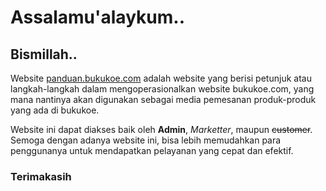 # Assalamu'alaykum..
## Bismillah..

Website [panduan.bukukoe.com](https://panduan.bukukoe.com/) adalah website yang berisi petunjuk atau langkah-langkah dalam mengoperasionalkan website bukukoe.com, yang mana nantinya akan digunakan sebagai media pemesanan produk-produk yang ada di bukukoe.

Website ini dapat diakses baik oleh **Admin**, *Marketter*, maupun ~~customer~~. Semoga dengan adanya website ini, bisa lebih memudahkan para penggunanya untuk mendapatkan pelayanan yang cepat dan efektif.

### Terimakasih
